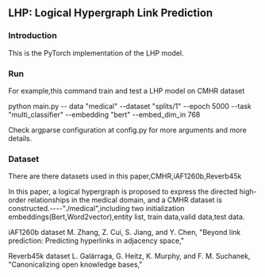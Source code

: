 ## LHP: Logical Hypergraph Link Prediction  

### Introduction

 This is the PyTorch implementation of the LHP model.

### Run

For example,this command train and test a LHP model on CMHR dataset

python main.py -- data "medical" --dataset "splits/1" --epoch 5000 --task "multi_classifier" --embedding "bert" --embed_dim_in 768

 Check argparse configuration at config.py for more arguments and more details. 

### Dataset

There are there datasets used in this paper,CMHR,iAF1260b,Reverb45k

In this paper, a logical hypergraph is proposed to express the directed high-order relationships in the medical domain, and a CMHR dataset is constructed.----"./medical",including two initialization embeddings(Bert,Word2vector),entity list, train data,valid data,test data.

iAF1260b  dataset          M. Zhang, Z. Cui, S. Jiang, and Y. Chen, "Beyond link prediction: Predicting hyperlinks in adjacency space," 

Reverb45k  dataset          L. Galárraga, G. Heitz, K. Murphy, and F. M. Suchanek, "Canonicalizing open knowledge bases," 

